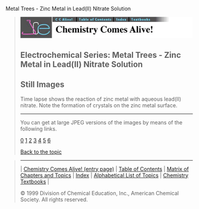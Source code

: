 





 Metal Trees - Zinc Metal in Lead(II) Nitrate Solution
 



> ![Chemistry Comes Alive!](ccahead.gif)
> 
> 
> 
> 
> 
> 
> 
> 
> 
> ## Electrochemical Series: Metal Trees - Zinc Metal in Lead(II) Nitrate Solution
> 
> 
> 
> 
> ## Still Images
> 
> 
> 
> 
> 
> 
> 
> 
> 
>  Time lapse shows the reaction of zinc metal with aqueous lead(II) nitrate. Note the formation of crystals on the zinc metal surface.
>  
> 
> 
> 
> 
> 
> 
> ---
> 
> 
>  You can get at large JPEG versions of the images by means of the following links.
>    
> 
> 
> [0](../../STILLS/TREES/TREE15/64JPG48/0.JPG) 
> [1](../../STILLS/TREES/TREE15/64JPG48/1.JPG) 
> [2](../../STILLS/TREES/TREE15/64JPG48/2.JPG) 
> [3](../../STILLS/TREES/TREE15/64JPG48/3.JPG) 
> [4](../../STILLS/TREES/TREE15/64JPG48/4.JPG) 
> [5](../../STILLS/TREES/TREE15/64JPG48/5.JPG) 
> [6](../../STILLS/TREES/TREE15/64JPG48/6.JPG) 
> 
> 
> 
> 
> [Back to the topic](../../MAIN/TREES/PAGE1.HTM)



> ---
> 
> 
>  |
>  [Chemistry Comes Alive! (entry page)](../../INDEX.HTM) 
>  |
>  [Table of Contents](../../CONTENTS.HTM) 
>  |
>  [Matrix of Chapters and Topics](../../MATRIX.HTM) 
>  |
>  [Index](../../WORDS.HTM) 
>  |
>  [Alphabetical List of Topics](../../ALPHATOP.HTM) 
>  |
>  [Chemistry Textbooks](../../BOOKS.HTM) 
>  |
>  
>  © 1999 Division of Chemical Education, Inc.,
American Chemical Society. All rights reserved.





